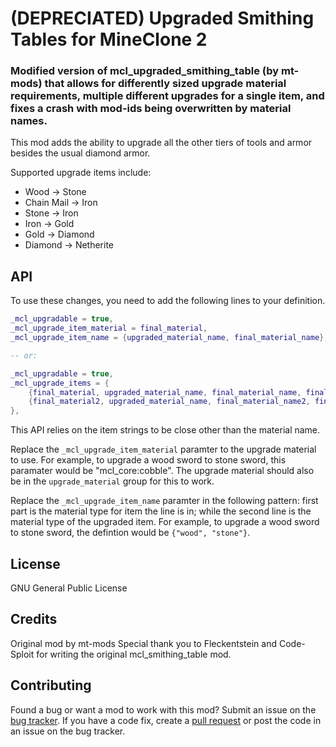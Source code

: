 # (DEPRECIATED) Upgraded Smithing Tables for MineClone 2
### Modified version of mcl_upgraded_smithing_table (by mt-mods) that allows for differently sized upgrade material requirements, multiple different upgrades for a single item, and fixes a crash with mod-ids being overwritten by material names.
This mod adds the ability to upgrade all the other tiers of tools and armor besides the usual diamond armor.

Supported upgrade items include:
* Wood -> Stone
* Chain Mail -> Iron
* Stone -> Iron
* Iron -> Gold
* Gold -> Diamond
* Diamond -> Netherite

## API
To use these changes, you need to add the following lines to your definition.
```lua
_mcl_upgradable = true,
_mcl_upgrade_item_material = final_material,
_mcl_upgrade_item_name = {upgraded_material_name, final_material_name},

-- or:

_mcl_upgradable = true,
_mcl_upgrade_items = {
    {final_material, upgraded_material_name, final_material_name, final_material_amount}, -- and / or
    {final_material2, upgraded_material_name, final_material_name2, final_material_amount, modname_override},
},
```
This API relies on the item strings to be close other than the material name.

Replace the `_mcl_upgrade_item_material` paramter to the upgrade material to use. For example, to upgrade a wood sword to stone sword, this paramater would be "mcl_core:cobble". The upgrade material should also be in the `upgrade_material` group for this to work.

Replace the `_mcl_upgrade_item_name` paramter in the following pattern: first part is the material type for item the line is in; while the second line is the material type of the upgraded item. For example, to upgrade a wood sword to stone sword, the defintion would be `{"wood", "stone"}`.

## License
GNU General Public License

## Credits
Original mod by mt-mods
Special thank you to Fleckentstein and Code-Sploit for writing the original mcl_smithing_table mod.

## Contributing
Found a bug or want a mod to work with this mod? Submit an issue on the [bug tracker](https://codeberg.org/PrairieWind/mcl_upgraded_smithing_table/issues). If you have a code fix, create a [pull request](https://codeberg.org/PrairieWind/mcl_upgraded_smithing_table/pulls) or post the code in an issue on the bug tracker.

